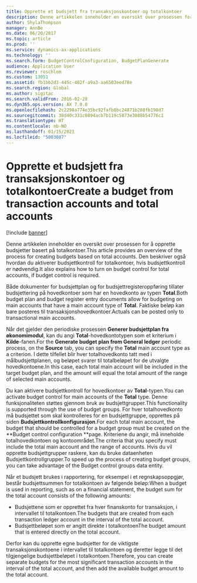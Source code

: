 ```yaml
---
title: Opprette et budsjett fra transaksjonskontoer og totalkontoer
description: Denne artikkelen inneholder en oversikt over prosessen for å opprette budsjetter basert på totalkontoer. Den beskriver også hvordan du aktiverer budsjettkontroll for totalkontoer, hvis budsjettkontroll er nødvendig.
author: ShylaThompson
manager: AnnBe
ms.date: 06/20/2017
ms.topic: article
ms.prod: ''
ms.service: dynamics-ax-applications
ms.technology: ''
ms.search.form: BudgetControlConfiguration, BudgetPlanGenerate
audience: Application User
ms.reviewer: roschlom
ms.custom: 13051
ms.assetid: fb1bb2d3-445c-402f-a9a3-aa6503eed78e
ms.search.region: Global
ms.author: sigitac
ms.search.validFrom: 2016-02-28
ms.dyn365.ops.version: AX 7.0.0
ms.openlocfilehash: 2c2298a774e35bc92fafb8bc24871b288fb198d7
ms.sourcegitcommit: 38d40c331c8894acb7b119c5073e3088b54776c1
ms.translationtype: HT
ms.contentlocale: nb-NO
ms.lasthandoff: 01/15/2021
ms.locfileid: "5003087"
---
```

# <a name="create-a-budget-from-transaction-accounts-and-total-accounts"></a><span data-ttu-id="50476-104">Opprette et budsjett fra transaksjonskontoer og totalkontoer</span><span class="sxs-lookup"><span data-stu-id="50476-104">Create a budget from transaction accounts and total accounts</span></span>

[!include [banner](../includes/banner.md)]

<span data-ttu-id="50476-105">Denne artikkelen inneholder en oversikt over prosessen for å opprette budsjetter basert på totalkontoer.</span><span class="sxs-lookup"><span data-stu-id="50476-105">This article provides an overview of the process for creating budgets based on total accounts.</span></span> <span data-ttu-id="50476-106">Den beskriver også hvordan du aktiverer budsjettkontroll for totalkontoer, hvis budsjettkontroll er nødvendig.</span><span class="sxs-lookup"><span data-stu-id="50476-106">It also explains how to turn on budget control for total accounts, if budget control is required.</span></span>

<span data-ttu-id="50476-107">Både dokumenter for budsjettplan og for budsjettregisteroppføring tillater budsjettering på hovedkontoer som har en hovedkonto av typen **Total**.</span><span class="sxs-lookup"><span data-stu-id="50476-107">Both budget plan and budget register entry documents allow for budgeting on main accounts that have a main account type of **Total**.</span></span> <span data-ttu-id="50476-108">Faktiske beløp kan bare posteres til transaksjonshovedkontoer.</span><span class="sxs-lookup"><span data-stu-id="50476-108">Actuals can be posted only to transactional main accounts.</span></span> 

<span data-ttu-id="50476-109">Når det gjelder den periodiske prosessen **Generer budsjettplan fra økonomimodul**, kan du angi **Total**-hovedkontotypen som et kriterium i **Kilde**-fanen.</span><span class="sxs-lookup"><span data-stu-id="50476-109">For the **Generate budget plan from General ledger** periodic process, on the **Source** tab, you can specify the **Total** main account type as a criterion.</span></span> <span data-ttu-id="50476-110">I dette tilfellet blir hver totalhovedkonto tatt med i målbudsjettplanen, og beløpet svarer til totalbeløpet for de utvalgte hovedkontoene.</span><span class="sxs-lookup"><span data-stu-id="50476-110">In this case, each total main account will be included in the target budget plan, and the amount will equal the total amount of the range of selected main accounts.</span></span> 

<span data-ttu-id="50476-111">Du kan aktivere budsjettkontroll for hovedkontoer av **Total**-typen.</span><span class="sxs-lookup"><span data-stu-id="50476-111">You can activate budget control for main accounts of the **Total** type.</span></span> <span data-ttu-id="50476-112">Denne funksjonaliteten støttes gjennom bruk av budsjettgrupper.</span><span class="sxs-lookup"><span data-stu-id="50476-112">This functionality is supported through the use of budget groups.</span></span> <span data-ttu-id="50476-113">For hver totalhovedkonto må budsjettet som skal kontrolleres for en budsjettgruppe, opprettes på siden **Budsjettkontrollkonfigurasjon**.</span><span class="sxs-lookup"><span data-stu-id="50476-113">For each total main account, the budget that should be controlled for a budget group must be created on the \*\*Budget control configuration \*\*page.</span></span> <span data-ttu-id="50476-114">Kriteriene du angir, må inneholde totalhovedkontoen og kontoområdet.</span><span class="sxs-lookup"><span data-stu-id="50476-114">The criteria that you specify must include the total main account and the range of accounts.</span></span> <span data-ttu-id="50476-115">Hvis du vil opprette budsjettgrupper raskere, kan du bruke dataenheten Budsjettkontrollgrupper.</span><span class="sxs-lookup"><span data-stu-id="50476-115">To speed up the process of creating budget groups, you can take advantage of the Budget control groups data entity.</span></span> 

<span data-ttu-id="50476-116">Når et budsjett brukes i rapportering, for eksempel i et regnskapsoppgjør, består budsjettsummen for totalkontoen av følgende beløp:</span><span class="sxs-lookup"><span data-stu-id="50476-116">When a budget is used in reporting, such as on a financial statement, the budget sum for the total account consists of the following amounts:</span></span>

-   <span data-ttu-id="50476-117">Budsjettene som er opprettet fra hver finanskonto for transaksjon, i intervallet til totalkontoen.</span><span class="sxs-lookup"><span data-stu-id="50476-117">The budgets that are created from each transaction ledger account in the interval of the total account.</span></span>
-   <span data-ttu-id="50476-118">Budsjettbeløpet som er angitt direkte i totalkontoen</span><span class="sxs-lookup"><span data-stu-id="50476-118">The budget amount that is entered directly on the total account.</span></span>

<span data-ttu-id="50476-119">Derfor kan du opprette egne budsjetter for de viktigste transaksjonskontoene i intervallet til totalkontoen og deretter legge til det tilgjengelige budsjettbeløpet i totalkontoen.</span><span class="sxs-lookup"><span data-stu-id="50476-119">Therefore, you can create separate budgets for the most significant transaction accounts in the interval of the total account, and then add the available budget amount to the total account.</span></span>



